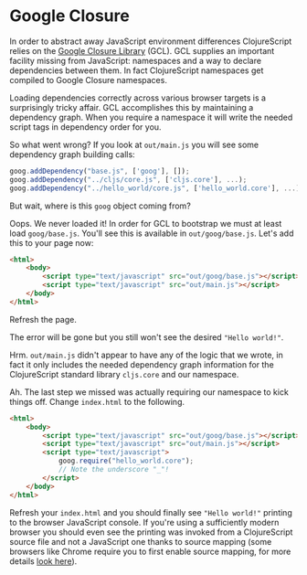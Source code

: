 # Google Closure

In order to abstract away JavaScript environment differences ClojureScript relies on the [Google Closure Library](https://developers.google.com/closure/library/) (GCL). GCL supplies an important facility missing from JavaScript: namespaces and a way to declare dependencies between them. In fact ClojureScript namespaces get compiled to Google Closure namespaces.

Loading dependencies correctly across various browser targets is a surprisingly tricky affair. GCL accomplishes this by maintaining a
dependency graph. When you require a namespace it will write the needed script tags in dependency order for you.

So what went wrong? If you look at `out/main.js` you will see some dependency graph building calls:

```js
goog.addDependency("base.js", ['goog'], []);
goog.addDependency("../cljs/core.js", ['cljs.core'], ...);
goog.addDependency("../hello_world/core.js", ['hello_world.core'], ...);
```

But wait, where is this `goog` object coming from?

Oops. We never loaded it! In order for GCL to bootstrap we must
at least load `goog/base.js`. You'll see this is available in
`out/goog/base.js`. Let's add this to your page now:

```html
<html>
    <body>
        <script type="text/javascript" src="out/goog/base.js"></script>
        <script type="text/javascript" src="out/main.js"></script>
    </body>
</html>
```

Refresh the page.

The error will be gone but you still won't see the desired `"Hello
world!"`.

Hrm. `out/main.js` didn't appear to have any of the logic that we
wrote, in fact it only includes the needed dependency graph
information for the ClojureScript standard library `cljs.core` and our
namespace.

Ah. The last step we missed was actually requiring our namespace to
kick things off. Change `index.html` to the following.

```html
<html>
    <body>
        <script type="text/javascript" src="out/goog/base.js"></script>
        <script type="text/javascript" src="out/main.js"></script>
        <script type="text/javascript">
            goog.require("hello_world.core");
            // Note the underscore "_"! 
        </script>
    </body>
</html>
```

Refresh your `index.html` and you should finally see `"Hello world!"` printing to the browser JavaScript console. If you're using a
sufficiently modern browser you should even see the printing was invoked from a ClojureScript source file and not a JavaScript one
thanks to source mapping (some browsers like Chrome require you to first enable source mapping, for more details [look here](https://developer.chrome.com/devtools/docs/javascript-debugging#source-maps)).
